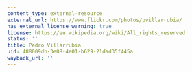 ```yaml
---
content_type: external-resource
external_url: https://www.flickr.com/photos/pvillarrubia/
has_external_license_warning: true
license: https://en.wikipedia.org/wiki/All_rights_reserved
status: ''
title: Pedro Villarrubia
uid: 488009db-3e08-4e01-b629-21dad35f445a
wayback_url: ''
---
```

